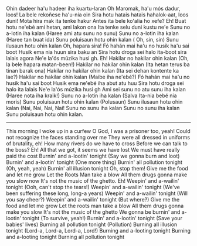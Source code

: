 Ohin dadeer ha'u hadeer iha kuartu-laran 
 Oh Maromak, ha'u mós dadur, loos! 
 La bele rekoñese ha'u-nia oin 
 Sira hotu hatais hatais hahalok-aat, loos duni! 
 Mota hira mak ita tenke hakur 
 Antes ita bele ko'alia ho xefe? Eh! 
 Buat hotu ne'ebé ami hetan, ami lakon ona 
 Ita tenke selu duni kustu ne'e 
 Sunu no a-lotin iha kalan 
 (Haree ami atu sunu no sunu) 
 Sunu no a-lotin iha kalan 
 (Haree tan buat ida) 
 Sunu poluisaun hotu ohin kalan 
 ( Oh, sin, sin) 
 Sunu ilusaun hotu ohin kalan 
 Oh, hapara sira! 
 Fó hahán mai ha'u no husik ha'u sai boot 
 Husik ema nia huun sira baku an 
 Sira hotu droga sei halo ita-boot sira lalais agora 
 Ne'e la'ós múzika husi gh. Eh! 
 Hakilar no hakilar ohin kalan 
 (Oh, la bele hapara matan-been!) 
 Hakilar no hakilar ohin kalan 
 (Ita hetan terus ba tinan barak ona) 
 Hakilar no hakilar ohin kalan 
 (Ita sei dehan kontente ka lae?) 
 Hakilar no hakilar ohin kalan 
 (Maibe iha ne'ebé?) 
 Fó hahán mai ha'u no husik ha'u sai boot 
 Husik ema ne'ebé iha abut atu huu 
 Sira hotu droga sei halo ita lalais 
 Ne'e la'ós múzika husi gh 
 Ami sei sunu no atu sunu iha kalan 
 (Haree nota iha kraik!) 
 Sunu no a-lotin iha kalan 
 (Salva Ita-nia bebé nia moris) 
 Sunu poluisaun hotu ohin kalan 
 (Polusaun) 
 Sunu ilusaun hotu ohin kalan 
 (Nai, Nai, Nai, Nai! 
 Sunu no sunu iha kalan 
 Sunu no sunu iha kalan 
 Sunu poluisaun hotu ohin kalan.
 
 ---
 
 This morning I woke up in a curfew
O God, I was a prisoner too, yeah!
Could not recognize the faces standing over me
They were all dressed in uniforms of brutality, eh!
How many rivers do we have to cross
Before we can talk to the boss? Eh!
All that we got, it seems we have lost
We must have really paid the cost
Burnin' and a-lootin' tonight
(Say we gonna burn and loot)
Burnin' and a-lootin' tonight
(One more thing)
Burnin' all pollution tonight
(Oh, yeah, yeah)
Burnin' all illusion tonight
Oh, stop them!
Give me the food and let me grow
Let the Roots Man take a blow
All them drugs gonna make you slow now
It's not the music of the ghetto. Eh!
Weepin' and a-wailin' tonight
(Ooh, can't stop the tears!)
Weepin' and a-wailin' tonight
(We've been suffering these long, long-a years)
Weepin' and a-wailin' tonight
(Will you say cheer?)
Weepin' and a-wailin' tonight
(But where?)
Give me the food and let me grow
Let the roots man take a blow
All them drugs gonna make you slow
It's not the music of the ghetto
We gonna be burnin' and a-lootin' tonight
(To survive, yeah!)
Burnin' and a-lootin' tonight
(Save your babies' lives)
Burning all pollution tonight
(Pollution)
Burning all illusion tonight
(Lord-a, Lord-a, Lord-a, Lord!)
Burning and a-looting tonight
Burning and a-looting tonight
Burning all pollution tonight